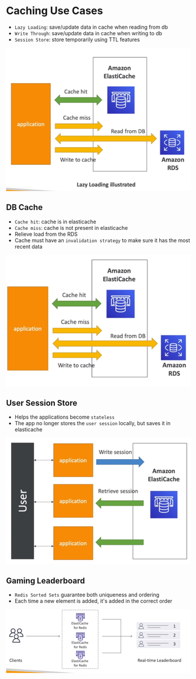 # Caching Use Cases

- `Lazy Loading`: save/update data in cache when reading from db
- `Write Through`: save/update data in cache when writing to db
- `Session Store`: store temporarily using TTL features

![Lazy Loading](.images/elasticache-lazyloading.png)

## DB Cache

- `Cache hit`: cache is in elasticache
- `Cache miss`: cache is not present in elasticache
- Relieve load from the RDS
- Cache must have an `invalidation strategy` to make sure it has the most recent data

![Elasticache DB Cache](.images/elasticache-db.png)

## User Session Store

- Helps the applications become `stateless`
- The app no longer stores the `user session` locally, but saves it in elasticache

![Elasticache Session](.images/elasticache-session.png)

## Gaming Leaderboard

- `Redis Sorted Sets` guarantee both uniqueness and ordering
- Each time a new element is added, it's added in the correct order

![Gaming Leaderboard](.images/elasticache-gaming-leaderboard.png)
